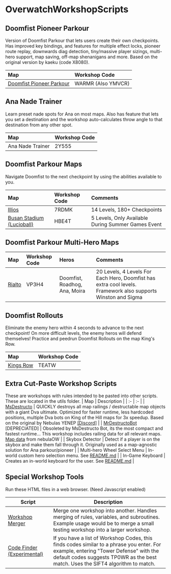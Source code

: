 # OverwatchWorkshopScripts

## Doomfist Pioneer Parkour
Version of Doomfist Parkour that lets users create their own checkpoints. Has improved key bindings, and features for multiple effect locks, pioneer route replay, downwards diag detection, tiny/massive player sizings, multi-hero support, map saving, off-map shenanigans and more. Based on the original version by kaeku (code X8080).

| Map | Workshop Code
| :- | :- |
| [Doomfist Pioneer Parkour](DoomfistParkour/DoomPioneerParkour.txt) | WARMR (Also YMVCR) |

## Ana Nade Trainer

Learn preset nade spots for Ana on most maps. Also has feature that lets you set a destination and the workshop auto-calculates throw angle to that destination from any other spot.

| Map | Workshop Code
| :- | :- |
| Ana Nade Trainer | 2Y555 |

## Doomfist Parkour Maps

Navigate Doomfist to the next checkpoint by using the abilities available to you.

| Map | Workshop Code | Comments
| :- | :- | :- |
| [Illios](DoomfistParkour/DoomParkourIllios.txt) | 7RDMK | 14 Levels, 180+ Checkpoints |
| [Busan Stadium (Lucioball)](DoomfistParkour/DoomParkourBusanStadium.txt) | HBE4T | 5 Levels, Only Available During Summer Games Event |


## Doomfist Parkour Multi-Hero Maps
| Map | Workshop Code | Heros | Comments |
| :- | :- | :- | :- |
| [Rialto](DoomfistParkour/MultiHeroParkourRialto.txt) | VP3H4 | Doomfist, Roadhog, Ana, Moira | 20 Levels, 4 Levels For Each Hero, Doomfist has extra cool levels. Framework also supports Winston and Sigma |


## Doomfist Rollouts
Eliminate the enemy hero within 4 seconds to advance to the next checkpoint! On more difficult levels, the enemy heros will defend themselves! Practice and peedrun Doomfist Rollouts on the map King's Row.

| Map | Workshop Code |
| :- | :- |
| [Kings Row](DoomfistParkour/DoomfistRolloutsKingsRow_1_0_0.txt) | TEATW | 

## Extra Cut-Paste Workshop Scripts
These are workshops with rules intended to be pasted into other scripts. These are located in the utils folder.
| Map | Description |
| :- | :- |
| [MsDestructo](utils/FastMsDestructo.txt) | QUICKLY destroys all map railings / destructable map objects with a giant Dva ultimate. Optimized for faster runtime, less hardcoded positions, multiple Dva bots on King of the Hill maps for 3x speedup. Based on the original by Nebulas YENEP [[Discord]](https://discord.com/channels/689587520496730129/757303228021866606/851573753698975755) |
| [MrDestructoBot](utils/DestroyMapRailings.txt) [DEPRECIATED] | Obsoleted by MsDestructo Bot, its the most compact and fastest runtime... This workshop includes railing data for all relevant maps. [Map data](https://nebulaow.github.io/MrDestructo-Data) from nebulaOW |
| Skybox Detector | Detect if a player is on the skybox and make them fall through it. Originally used as a map-agnostic solution for Ana parkour/pioneer |
| Multi-hero Wheel Select Menu | In-world custom hero selection menu. See [README.md](utils/README.md) |
| In-Game Keyboard | Creates an in-world keyboard for the user. See [README.md](utils/README.md) |

## Special Workshop Tools
Run these HTML files in a web browser. (Need Javascript enabled)

| Script | Description |
| --- | --- |
| [Workshop Merger](workshop_merger.html) | Merge one workshop into another. Handles merging of rules, variables, and subroutines. Example usage would be to merge a small testing workshop into a larger workshop.
| [Code Finder (Experimental)](code_finder.html) | If you have a list of Workshop Codes, this finds codes similar to a phrase you enter. For example, entering "Tower Defense" with the default codes suggests TP0WR as the best match. Uses the SIFT4 algorithm to match.
